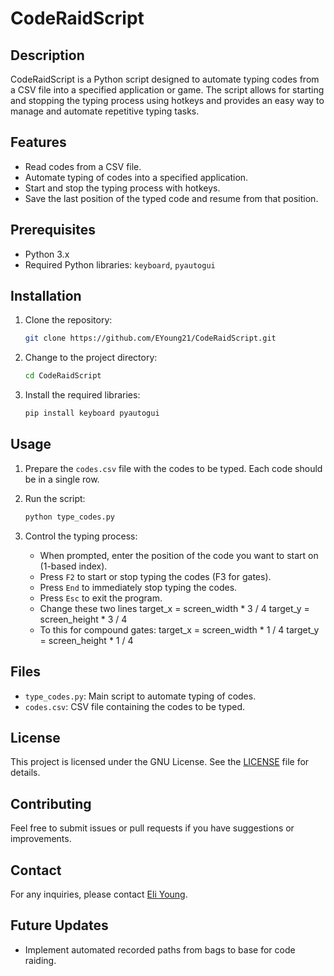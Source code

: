 # CodeRaidScript

## Description

CodeRaidScript is a Python script designed to automate typing codes from a CSV file into a specified application or game. The script allows for starting and stopping the typing process using hotkeys and provides an easy way to manage and automate repetitive typing tasks.

## Features

- Read codes from a CSV file.
- Automate typing of codes into a specified application.
- Start and stop the typing process with hotkeys.
- Save the last position of the typed code and resume from that position.

## Prerequisites

- Python 3.x
- Required Python libraries: `keyboard`, `pyautogui`

## Installation

1. Clone the repository:
    ```bash
    git clone https://github.com/EYoung21/CodeRaidScript.git
    ```

2. Change to the project directory:
    ```bash
    cd CodeRaidScript
    ```

3. Install the required libraries:
    ```bash
    pip install keyboard pyautogui
    ```

## Usage

1. Prepare the `codes.csv` file with the codes to be typed. Each code should be in a single row.

2. Run the script:
    ```bash
    python type_codes.py
    ```

3. Control the typing process:
    - When prompted, enter the position of the code you want to start on (1-based index).
    - Press `F2` to start or stop typing the codes (F3 for gates).
    - Press `End` to immediately stop typing the codes.
    - Press `Esc` to exit the program.
    - Change these two lines
      target_x = screen_width * 3 / 4
      target_y = screen_height * 3 / 4
    - To this for compound gates:
      target_x = screen_width * 1 / 4
      target_y = screen_height * 1 / 4
      

## Files

- `type_codes.py`: Main script to automate typing of codes.
- `codes.csv`: CSV file containing the codes to be typed.

## License

This project is licensed under the GNU License. See the [LICENSE](LICENSE) file for details.

## Contributing

Feel free to submit issues or pull requests if you have suggestions or improvements.

## Contact

For any inquiries, please contact [Eli Young](mailto:eliyoung4now@swarthmore.edu).

## Future Updates

- Implement automated recorded paths from bags to base for code raiding.
